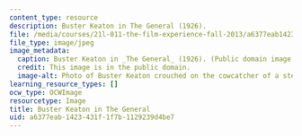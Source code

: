 ```yaml
---
content_type: resource
description: Buster Keaton in The General (1926).
file: /media/courses/21l-011-the-film-experience-fall-2013/a6377eab1423431f1f7b1129239d4be7_21l-011f13.jpg
file_type: image/jpeg
image_metadata:
  caption: Buster Keaton in _The General_ (1926). (Public domain image.)
  credit: This image is in the public domain.
  image-alt: Photo of Buster Keaton crouched on the cowcatcher of a steam locomotive.
learning_resource_types: []
ocw_type: OCWImage
resourcetype: Image
title: Buster Keaton in The General
uid: a6377eab-1423-431f-1f7b-1129239d4be7
---
```

